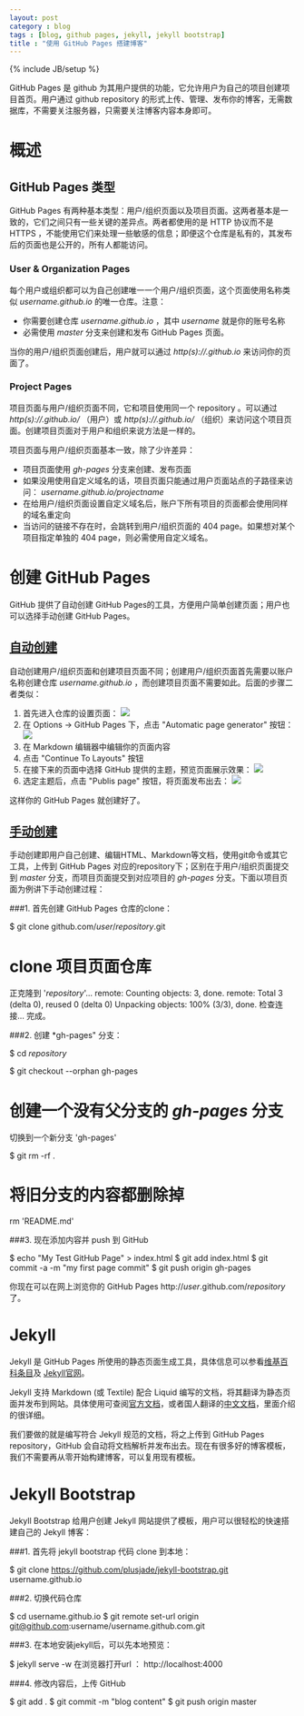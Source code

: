 ```yaml
---
layout: post
category : blog
tags : [blog, github pages, jekyll, jekyll bootstrap]
title : "使用 GitHub Pages 搭建博客"
---
```

{% include JB/setup %}

GitHub Pages 是 github 为其用户提供的功能，它允许用户为自己的项目创建项目首页。用户通过 github repository 的形式上传、管理、发布你的博客，无需数据库，不需要关注服务器，只需要关注博客内容本身即可。

# 概述

## GitHub Pages 类型

GitHub Pages 有两种基本类型：用户/组织页面以及项目页面。这两者基本是一致的，它们之间只有一些关键的差异点。两者都使用的是 HTTP 协议而不是 HTTPS ，不能使用它们来处理一些敏感的信息；即便这个仓库是私有的，其发布后的页面也是公开的，所有人都能访问。

### User & Organization Pages

每个用户或组织都可以为自己创建唯一一个用户/组织页面，这个页面使用名称类似 *username.github.io* 的唯一仓库。注意：

* 你需要创建仓库 *username.github.io* ，其中 *username* 就是你的账号名称
* 必需使用 *master* 分支来创建和发布 GitHub Pages 页面。

当你的用户/组织页面创建后，用户就可以通过 *http(s)://<username>.github.io* 来访问你的页面了。

### Project Pages

项目页面与用户/组织页面不同，它和项目使用同一个 repository 。可以通过 *http(s)://<username>.github.io/<projectname>* （用户）或 *http(s)://<orgname>.github.io/<projectname>* （组织）来访问这个项目页面。创建项目页面对于用户和组织来说方法是一样的。

项目页面与用户/组织页面基本一致，除了少许差异：

* 项目页面使用 *gh-pages* 分支来创建、发布页面
* 如果没用使用自定义域名的话，项目页面只能通过用户页面站点的子路径来访问： *username.github.io/projectname*
* 在给用户/组织页面设置自定义域名后，账户下所有项目的页面都会使用同样的域名重定向
* 当访问的链接不存在时，会跳转到用户/组织页面的 404 page。如果想对某个项目指定单独的 404 page，则必需使用自定义域名。

# 创建 GitHub Pages

GitHub 提供了自动创建 GitHub Pages的工具，方便用户简单创建页面；用户也可以选择手动创建 GitHub Pages。

## [自动创建][2]

自动创建用户/组织页面和创建项目页面不同；创建用户/组织页面首先需要以账户名称创建仓库 *username.github.io* ，而创建项目页面不需要如此。后面的步骤二者类似：

1. 首先进入仓库的设置页面：
  ![](/images/2015-02-24-01-repo-actions-settings.png)
2. 在 Options -> GitHub Pages 下，点击 "Automatic page generator" 按钮：
  ![](/images/2015-02-24-02.png)
3. 在 Markdown 编辑器中编辑你的页面内容
4. 点击 "Continue To Layouts" 按钮
5. 在接下来的页面中选择 GitHub 提供的主题，预览页面展示效果：
  ![](/images/2015-02-24-03-page-generator-picker.png)
6. 选定主题后，点击 "Publis page" 按钮，将页面发布出去：
  ![](/images/2015-02-24-04-page-generator-publish.png)

这样你的 GitHub Pages 就创建好了。

## [手动创建][3]

手动创建即用户自己创建、编辑HTML、Markdown等文档，使用git命令或其它工具，上传到 GitHub Pages 对应的repository下；区别在于用户/组织页面提交到 *master* 分支，而项目页面提交到对应项目的 *gh-pages* 分支。下面以项目页面为例讲下手动创建过程：

###1. 首先创建 GitHub Pages 仓库的clone：

  $ git clone github.com/*user*/*repository*.git
  # clone 项目页面仓库
  正克隆到 '*repository*'...
  remote: Counting objects: 3, done.
  remote: Total 3 (delta 0), reused 0 (delta 0)
  Unpacking objects: 100% (3/3), done.
  检查连接... 完成。

###2. 创建 *gh-pages" 分支：

  $ cd *repository*

  $ git checkout --orphan gh-pages
  # 创建一个没有父分支的 *gh-pages* 分支
  切换到一个新分支 'gh-pages'

  $ git rm -rf .
  # 将旧分支的内容都删除掉
  rm 'README.md'

###3. 现在添加内容并 push 到 GitHub

  $ echo "My Test GitHub Page" > index.html
  $ git add index.html
  $ git commit -a -m "my first page commit"
  $ git push origin gh-pages

你现在可以在网上浏览你的 GitHub Pages http://*user*.github.com/*repository* 了。

# Jekyll

Jekyll 是 GitHub Pages 所使用的静态页面生成工具，具体信息可以参看[维基百科条目][5]及 [Jekyll官网][6]。

Jekyll 支持 Markdown (或 Textile) 配合 Liquid 编写的文档，将其翻译为静态页面并发布到网站。具体使用可查阅[官方文档][7]，或者国人翻译的[中文文档][8]，里面介绍的很详细。

我们要做的就是编写符合 Jekyll 规范的文档，将之上传到 GitHub Pages repository，GitHub 会自动将文档解析并发布出去。现在有很多好的博客模板，我们不需要再从零开始构建博客，可以复用现有模板。

# Jekyll Bootstrap

Jekyll Bootstrap 给用户创建 Jekyll 网站提供了模板，用户可以很轻松的快速搭建自己的 Jekyll 博客：

###1. 首先将 jekyll bootstrap 代码 clone 到本地：

  $ git clone https://github.com/plusjade/jekyll-bootstrap.git username.github.io

###2. 切换代码仓库

  $ cd username.github.io
  $ git remote set-url origin git@github.com:username/username.github.com.git

###3. 在本地安装jekyll后，可以先本地预览：

  $ jekyll serve -w
  在浏览器打开url ： http://localhost:4000

###4. 修改内容后，上传 GitHub

  $ git add .
  $ git commit -m "blog content"
  $ git push origin master

[1]: https://help.github.com/articles/user-organization-and-project-pages/ "User organization and project pages"

[2]: https://help.github.com/articles/creating-pages-with-the-automatic-generator/ "Creating Pages with the automatic generator"

[3]: https://help.github.com/articles/creating-project-pages-manually/ "Creating Project Pages manually"

[4]: https://help.github.com/articles/custom-404-pages/ "Custom 404 pages"

[5]: http://en.wikipedia.org/wiki/Jekyll_(software) "Jekyll(Wikipedia)"

[6]: http://jekyllrb.com/ "Jekyll Simple, blog-aware, static sites"

[7]: http://jekyllrb.com/docs/home/ "Jekyll Document"

[8]: http://jekyllcn.com/docs/home/ "Jekyll 文档"

[9]: https://github.com/xcatliu/jekyllcn
